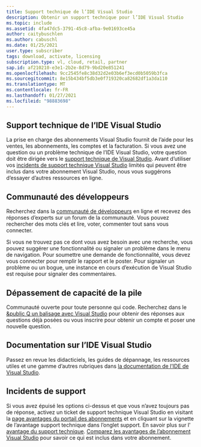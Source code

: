 ```yaml
---
title: Support technique de l’IDE Visual Studio
description: Obtenir un support technique pour l’IDE Visual Studio
ms.topic: include
ms.assetid: 4fa47dc5-3791-45c8-afba-9e01693ce45a
author: caitybuschlen
ms.author: cabuschl
ms.date: 01/25/2021
user.type: subscriber
tags: download, activate, licensing
subscription.type: vl, cloud, retail, partner
sap.id: af210210-e3e1-2b2e-8d79-9bd20e851241
ms.openlocfilehash: 9cc2545fe8c38d32d2e03b6ef3ecd0b5059b3fca
ms.sourcegitcommit: 8e15b434bf5db3e0f719320ca82682df1a3da110
ms.translationtype: MT
ms.contentlocale: fr-FR
ms.lasthandoff: 01/27/2021
ms.locfileid: "98883698"
---
```

## <a name="visual-studio-ide-technical-support"></a>Support technique de l’IDE Visual Studio  

La prise en charge des abonnements Visual Studio fournit de l’aide pour les ventes, les abonnements, les comptes et la facturation. Si vous avez une question ou un problème technique de l’IDE Visual Studio, votre question doit être dirigée vers le [support technique de Visual Studio](https://visualstudio.microsoft.com/vs/support/). Avant d’utiliser vos [incidents de support technique Visual Studio](https://docs.microsoft.com/visualstudio/subscriptions/vs-tech-support) limités qui peuvent être inclus dans votre abonnement Visual Studio, nous vous suggérons d’essayer d’autres ressources en ligne.

## <a name="developer-community"></a>Communauté des développeurs 

Recherchez dans la [communauté de développeurs](https://developercommunity.visualstudio.com/) en ligne et recevez des réponses d’experts sur un forum de la communauté. Vous pouvez rechercher des mots clés et lire, voter, commenter tout sans vous connecter.  

Si vous ne trouvez pas ce dont vous avez besoin avec une recherche, vous pouvez suggérer une fonctionnalité ou signaler un problème dans le menu de navigation. Pour soumettre une demande de fonctionnalité, vous devez vous connecter pour remplir le rapport et le poster. Pour signaler un problème ou un bogue, une instance en cours d’exécution de Visual Studio est requise pour signaler des commentaires.   

## <a name="stack-overflow"></a>Dépassement de capacité de la pile 

Communauté ouverte pour toute personne qui code. Recherchez dans le [&public Q un balisage avec Visual Studio](https://stackoverflow.com/questions/tagged/visual-studio?tab=Newest) pour obtenir des réponses aux questions déjà posées ou vous inscrire pour obtenir un compte et poser une nouvelle question.  

## <a name="visual-studio-ide-documentation"></a>Documentation sur l’IDE Visual Studio 

Passez en revue les didacticiels, les guides de dépannage, les ressources utiles et une gamme d’autres rubriques dans [la documentation de l’IDE de Visual Studio](https://docs.microsoft.com/visualstudio/ide/). 

## <a name="support-incidents"></a>Incidents de support 

Si vous avez épuisé les options ci-dessus et que vous n’avez toujours pas de réponse, activez un ticket de support technique Visual Studio en visitant la [page avantages du portail des abonnements](https://my.visualstudio.com/Benefits) et en cliquant sur la vignette de l’avantage support technique dans l’onglet support. En savoir plus sur l' [avantage du support technique](https://docs.microsoft.com/visualstudio/subscriptions/vs-tech-support). [Comparez les avantages de l’abonnement Visual Studio](https://visualstudio.microsoft.com/vs/benefits/#azure?cat=visual-studio-enterprise-subscription) pour savoir ce qui est inclus dans votre abonnement.